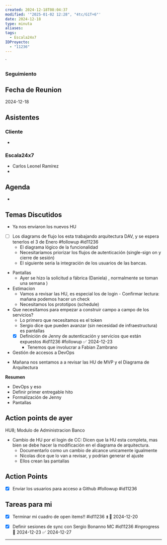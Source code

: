 ```yaml
---
created: 2024-12-18T08:04:37
modified: '"2025-01-02 12:28", "4tc/G1T+6"'
date: 2024-12-18
type: minuta
aliases: 
tags:
  - Escala24x7
IDProyecto:
  - "11236"
---
```


`

### Seguimiento

## Fecha de Reunion
2024-12-18

## Asistentes

### Cliente
* 
### Escala24x7
- Carlos Leonel Ramírez
-  

## Agenda
* 
## Temas Discutidos
* Ya nos enviaron los nuevos HU
* [ ] Los diagrams de flujo los esta trabajando arquitectura DAV, y se espera tenerlos el 3 de Enero #followup #id11236 
	* El diagrama lógico de la funcionalidad
	* Necesitaríamos priorizar los flujos de autenticación (single-sign on y cierre de sesión)
	* El siguiente seria la integración de los usuarios de las bancas.
* Pantallas
	* Ayer se hizo la solicitud  a fábrica (Daniela) , normalmente se toman una semana )
* Estimacion
	* Vamos a revisar las HU, es especial los de login - Confirmar lectura: mañana podemos hacer un check
	* Necesitamos los prototipos (schedule)
* Que necesitamos para empezar a construir campo a campo de los servicios?
	* Lo primero que necesitamos es el token
	* Sergio dice que pueden avanzar (sin necesidad de infraestructura) es pantallas
	* [x] Definición de Jenny de autenticación y servicios que están expuestos #id11236 #followup ✅ 2024-12-23
		* Tenemos que involucrar a Fabian Zambrano
* Gestión de accesos a DevOps
- Mañana nos sentamos a a revisar las HU de MVP y el Diagrama de Arquitectura


**Resumen**
- DevOps y eso
- Definir primer entregable hito
- Formalización de Jenny
- Pantallas


## Action points de ayer

HU8; Modulo de Administracion Banco
- Cambio de HU por el login de CC: Dicen que la HU esta completa, mas bien se debe hacer la modificación en el diagrama de arquitectura.
	- Documentarlo como un cambio de alcance unicamente igualmente
	- Nicolas dice que lo van a revisar, y podrian generar el ajuste
	- Ellos crean las pantallas


## Action Points
- [x] Enviar los usuarios para acceso a Github #followup #id11236
## Tareas para mi

- [x] Terminar mi cuadro de open items!! #id11236 ⏫ 📅 2024-12-20
- [x] Definir sesiones de sync con Sergio Bonanno MC #id11236 #inprogress 📅 2024-12-23 ✅ 2024-12-27


---
